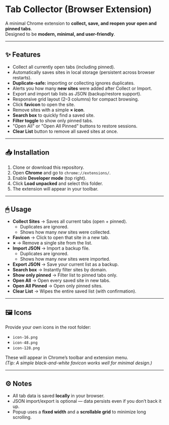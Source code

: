 # Tab Collector (Browser Extension)

A minimal Chrome extension to **collect, save, and reopen your open and pinned tabs**.  
Designed to be **modern, minimal, and user-friendly**.

---

## ✨ Features
- Collect all currently open tabs (including pinned).
- Automatically saves sites in local storage (persistent across browser restarts).
- **Duplicate-safe:** importing or collecting ignores duplicates.
- Alerts you how many **new sites** were added after Collect or Import.
- Export and import tab lists as JSON (backup/restore support).
- Responsive grid layout (2–3 columns) for compact browsing.
- Click **favicon** to open the site.
- Remove sites with a simple **× icon**.
- **Search box** to quickly find a saved site.
- **Filter toggle** to show only pinned tabs.
- "Open All" or "Open All Pinned" buttons to restore sessions.
- **Clear List** button to remove all saved sites at once.

---

## 📥 Installation
1. Clone or download this repository.
2. Open **Chrome** and go to `chrome://extensions/`.
3. Enable **Developer mode** (top right).
4. Click **Load unpacked** and select this folder.
5. The extension will appear in your toolbar.

---

## 🖱 Usage
- **Collect Sites** → Saves all current tabs (open + pinned).  
  - Duplicates are ignored.  
  - Shows how many *new* sites were collected.  
- **Favicon** → Click to open that site in a new tab.  
- **×** → Remove a single site from the list.  
- **Import JSON** → Import a backup file.  
  - Duplicates are ignored.  
  - Shows how many *new* sites were imported.  
- **Export JSON** → Save your current list as a backup.  
- **Search box** → Instantly filter sites by domain.  
- **Show only pinned** → Filter list to pinned tabs only.  
- **Open All** → Open every saved site in new tabs.  
- **Open All Pinned** → Open only pinned sites.  
- **Clear List** → Wipes the entire saved list (with confirmation).  

---

## 🖼 Icons
Provide your own icons in the root folder:  
- `icon-16.png`  
- `icon-48.png`  
- `icon-128.png`  

These will appear in Chrome’s toolbar and extension menu.  
*(Tip: A simple black-and-white favicon works well for minimal design.)*

---

## ⚙ Notes
- All tab data is saved **locally** in your browser.  
- JSON import/export is optional — data persists even if you don’t back it up.  
- Popup uses a **fixed width** and a **scrollable grid** to minimize long scrolling.  
